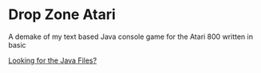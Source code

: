 # Drop Zone Atari
 A demake of my text based Java console game for the Atari 800 written in basic


[Looking for the Java Files?](https://github.com/Markcoolid/Drop-Zone)

